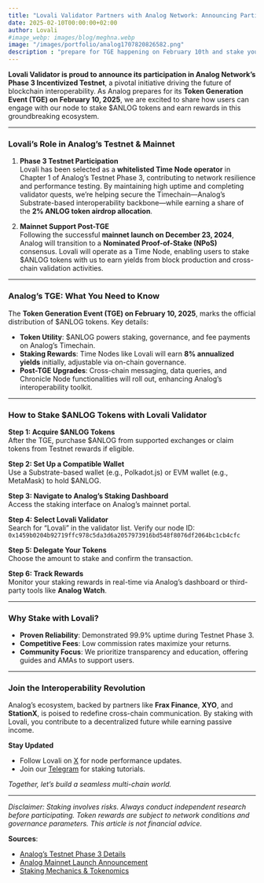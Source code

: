 ```yaml
---
title: "Lovali Validator Partners with Analog Network: Announcing Participation in Incentivized Testnet & Mainnet Support"
date: 2025-02-10T00:00:00+02:00
author: Lovali
#image_webp: images/blog/meghna.webp
image: "/images/portfolio/analog1707820826582.png"
description : "prepare for TGE happening on February 10th and stake your tokens with Lovali"
---
```


**Lovali Validator is proud to announce its participation in Analog Network’s Phase 3 Incentivized Testnet**, a pivotal initiative driving the future of blockchain interoperability. As Analog prepares for its **Token Generation Event (TGE) on February 10, 2025**, we are excited to share how users can engage with our node to stake $ANLOG tokens and earn rewards in this groundbreaking ecosystem.  

---

### **Lovali’s Role in Analog’s Testnet & Mainnet**  
1. **Phase 3 Testnet Participation**  
   Lovali has been selected as a **whitelisted Time Node operator** in Chapter 1 of Analog’s Testnet Phase 3, contributing to network resilience and performance testing. By maintaining high uptime and completing validator quests, we’re helping secure the Timechain—Analog’s Substrate-based interoperability backbone—while earning a share of the **2% ANLOG token airdrop allocation**.  

2. **Mainnet Support Post-TGE**  
   Following the successful **mainnet launch on December 23, 2024**, Analog will transition to a **Nominated Proof-of-Stake (NPoS)** consensus. Lovali will operate as a Time Node, enabling users to stake $ANLOG tokens with us to earn yields from block production and cross-chain validation activities.  

---

### **Analog’s TGE: What You Need to Know**  
The **Token Generation Event (TGE) on February 10, 2025**, marks the official distribution of $ANLOG tokens. Key details:  
- **Token Utility**: $ANLOG powers staking, governance, and fee payments on Analog’s Timechain.  
- **Staking Rewards**: Time Nodes like Lovali will earn **8% annualized yields** initially, adjustable via on-chain governance.  
- **Post-TGE Upgrades**: Cross-chain messaging, data queries, and Chronicle Node functionalities will roll out, enhancing Analog’s interoperability toolkit.  

---

### **How to Stake $ANLOG Tokens with Lovali Validator**  
**Step 1: Acquire $ANLOG Tokens**  
After the TGE, purchase $ANLOG from supported exchanges or claim tokens from Testnet rewards if eligible.  

**Step 2: Set Up a Compatible Wallet**  
Use a Substrate-based wallet (e.g., Polkadot.js) or EVM wallet (e.g., MetaMask) to hold $ANLOG.  

**Step 3: Navigate to Analog’s Staking Dashboard**  
Access the staking interface on Analog’s mainnet portal.  

**Step 4: Select Lovali Validator**  
Search for “Lovali” in the validator list. Verify our node ID:  
`0x1459b0204b92719ffc978c5da3d6a2057973916bd548f8076df2064bc1cb4cfc`  

**Step 5: Delegate Your Tokens**  
Choose the amount to stake and confirm the transaction.  

**Step 6: Track Rewards**  
Monitor your staking rewards in real-time via Analog’s dashboard or third-party tools like **Analog Watch**.  

---

### **Why Stake with Lovali?**  
- **Proven Reliability**: Demonstrated 99.9% uptime during Testnet Phase 3.  
- **Competitive Fees**: Low commission rates maximize your returns.  
- **Community Focus**: We prioritize transparency and education, offering guides and AMAs to support users.  

---

### **Join the Interoperability Revolution**  
Analog’s ecosystem, backed by partners like **Frax Finance**, **XYO**, and **StationX**, is poised to redefine cross-chain communication. By staking with Lovali, you contribute to a decentralized future while earning passive income.  

**Stay Updated**  
- Follow Lovali on [X](https://x.com/lovali_validator) for node performance updates.  
- Join our [Telegram](t.me/lovali_community) for staking tutorials.  

*Together, let’s build a seamless multi-chain world.*  

---  
*Disclaimer: Staking involves risks. Always conduct independent research before participating. Token rewards are subject to network conditions and governance parameters. This article is not financial advice.*  

**Sources**:  
- [Analog’s Testnet Phase 3 Details](https://www.analog.one/blog/testnet-phase-3)  
- [Analog Mainnet Launch Announcement](https://www.analog.one/blog/analog-announces-mainnet-launch)  
- [Staking Mechanics & Tokenomics](https://coinbureau.com/review/analog-crypto-review/)  
